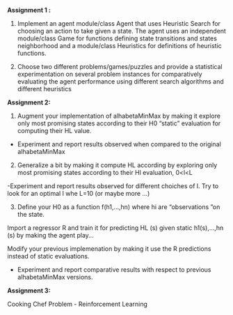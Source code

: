 **Assignment 1 :** 

1. Implement an agent module/class Agent that uses Heuristic Search for choosing an action to take given a state. The agent uses an independent module/class Game for functions defining state transitions and states neighborhood and a module/class Heuristics for definitions of heuristic functions.

2. Choose two different problems/games/puzzles and provide a statistical experimentation on several problem instances for comparatively evaluating the agent performance using different search algorithms and different heuristics

**Assignment 2:**

1. Augment your implementation of alhabetaMinMax by making it explore only most promising states according to their H0 “static” evaluation for computing their HL value.

- Experiment and report results observed when compared to the original alhabetaMinMax

2. Generalize a bit by making it compute HL according by exploring only most promising states according to their Hl evaluation, 0<l<L

-Experiment and report results observed for different choiches of l. Try to look for an optimal l whe L=10 (or maybe more …)

3. Define your H0 as a function f(h1,…,hn) where hi are “observations ”on the state.

Import a regressor R and train it for predicting HL (s) given static h1(s),…,hn (s) by making the agent play…

Modify your previous implemenation by making it use the R predictions instead of static evaluations.

- Experiment and report comparative results with respect to previous alhabetaMinMax versions.

**Assignment 3:** 

Cooking Chef Problem - Reinforcement Learning
